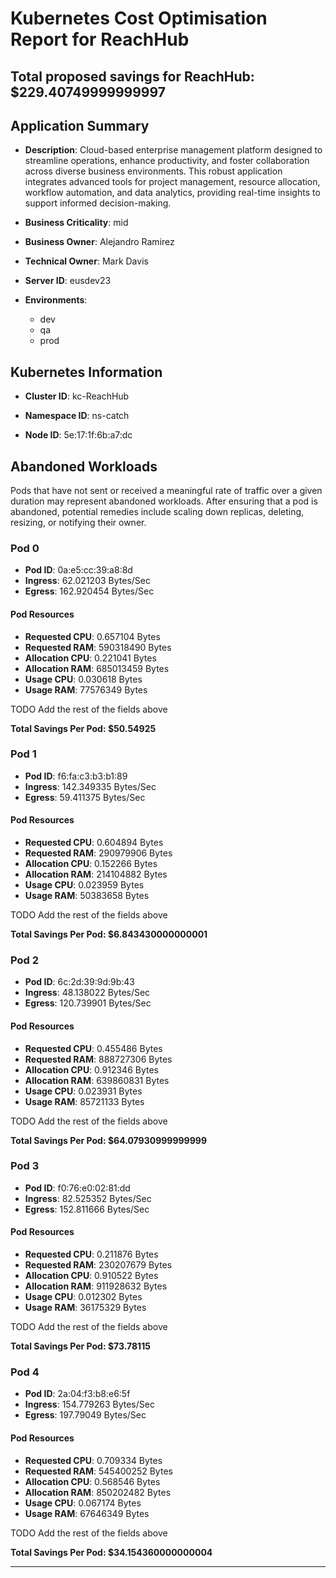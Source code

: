 # Kubernetes Cost Optimisation Report for ReachHub

## Total proposed savings for ReachHub: $229.40749999999997

## Application Summary

- **Description**: Cloud-based enterprise management platform designed to streamline operations, enhance productivity, and foster collaboration across diverse business environments. This robust application integrates advanced tools for project management, resource allocation, workflow automation, and data analytics, providing real-time insights to support informed decision-making.

- **Business Criticality**: mid

- **Business Owner**: Alejandro Ramirez

- **Technical Owner**: Mark Davis

- **Server ID**: eusdev23

- **Environments**: 
	 - dev
	- qa
	- prod

## Kubernetes Information
- **Cluster ID**: kc-ReachHub

- **Namespace ID**: ns-catch

- **Node ID**: 5e:17:1f:6b:a7:dc

## Abandoned Workloads
Pods that have not sent or received a meaningful rate of traffic over a given duration may represent abandoned workloads. After ensuring that a pod is abandoned, potential remedies include scaling down replicas, deleting, resizing, or notifying their owner.

### Pod 0
- **Pod ID**: 0a:e5:cc:39:a8:8d
- **Ingress**: 62.021203 Bytes/Sec
- **Egress**: 162.920454 Bytes/Sec
#### Pod Resources
- **Requested CPU**: 0.657104 Bytes
- **Requested RAM**: 590318490 Bytes
- **Allocation CPU**: 0.221041 Bytes
- **Allocation RAM**: 685013459 Bytes
- **Usage CPU**: 0.030618 Bytes
- **Usage RAM**: 77576349 Bytes




 TODO Add the rest of the fields above


**Total Savings Per Pod: $50.54925**

### Pod 1
- **Pod ID**: f6:fa:c3:b3:b1:89
- **Ingress**: 142.349335 Bytes/Sec
- **Egress**: 59.411375 Bytes/Sec
#### Pod Resources
- **Requested CPU**: 0.604894 Bytes
- **Requested RAM**: 290979906 Bytes
- **Allocation CPU**: 0.152266 Bytes
- **Allocation RAM**: 214104882 Bytes
- **Usage CPU**: 0.023959 Bytes
- **Usage RAM**: 50383658 Bytes




 TODO Add the rest of the fields above


**Total Savings Per Pod: $6.843430000000001**

### Pod 2
- **Pod ID**: 6c:2d:39:9d:9b:43
- **Ingress**: 48.138022 Bytes/Sec
- **Egress**: 120.739901 Bytes/Sec
#### Pod Resources
- **Requested CPU**: 0.455486 Bytes
- **Requested RAM**: 888727306 Bytes
- **Allocation CPU**: 0.912346 Bytes
- **Allocation RAM**: 639860831 Bytes
- **Usage CPU**: 0.023931 Bytes
- **Usage RAM**: 85721133 Bytes




 TODO Add the rest of the fields above


**Total Savings Per Pod: $64.07930999999999**

### Pod 3
- **Pod ID**: f0:76:e0:02:81:dd
- **Ingress**: 82.525352 Bytes/Sec
- **Egress**: 152.811666 Bytes/Sec
#### Pod Resources
- **Requested CPU**: 0.211876 Bytes
- **Requested RAM**: 230207679 Bytes
- **Allocation CPU**: 0.910522 Bytes
- **Allocation RAM**: 911928632 Bytes
- **Usage CPU**: 0.012302 Bytes
- **Usage RAM**: 36175329 Bytes




 TODO Add the rest of the fields above


**Total Savings Per Pod: $73.78115**

### Pod 4
- **Pod ID**: 2a:04:f3:b8:e6:5f
- **Ingress**: 154.779263 Bytes/Sec
- **Egress**: 197.79049 Bytes/Sec
#### Pod Resources
- **Requested CPU**: 0.709334 Bytes
- **Requested RAM**: 545400252 Bytes
- **Allocation CPU**: 0.568546 Bytes
- **Allocation RAM**: 850202482 Bytes
- **Usage CPU**: 0.067174 Bytes
- **Usage RAM**: 67646349 Bytes




 TODO Add the rest of the fields above


**Total Savings Per Pod: $34.154360000000004**


---
